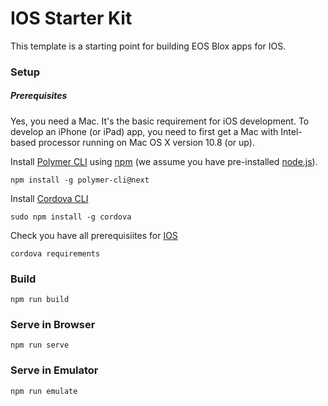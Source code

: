 # IOS Starter Kit

This template is a starting point for building EOS Blox apps for IOS.

### Setup

##### Prerequisites

Yes, you need a Mac. It's the basic requirement for iOS development. To develop an iPhone (or iPad) app, you need to first get a Mac with Intel-based processor running on Mac OS X version 10.8 (or up).

Install [Polymer CLI](https://github.com/Polymer/polymer-cli) using
[npm](https://www.npmjs.com) (we assume you have pre-installed [node.js](https://nodejs.org)).

    npm install -g polymer-cli@next

Install [Cordova CLI](https://cordova.apache.org/docs/en/8.x/guide/cli/index.html)

    sudo npm install -g cordova

Check you have all prerequisiites for [IOS](https://cordova.apache.org/docs/en/8.x/guide/platforms/ios/index.html#requirements-and-support)

    cordova requirements

### Build

    npm run build

### Serve in Browser

    npm run serve

### Serve in Emulator

    npm run emulate

